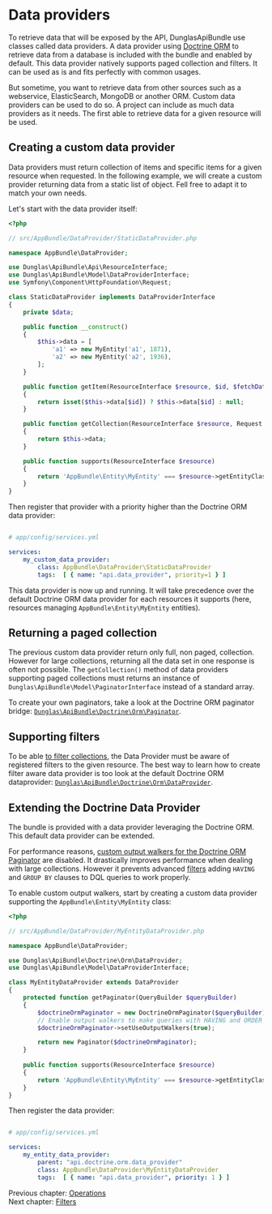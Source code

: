# Data providers

To retrieve data that will be exposed by the API, DunglasApiBundle use classes called data providers. A data provider
using [Doctrine ORM](http://www.doctrine-project.org/projects/orm.html) to retrieve data from a database is included with the bundle and enabled by default. This data provider
natively supports paged collection and filters. It can be used as is and fits perfectly with common usages.

But sometime, you want to retrieve data from other sources such as a webservice, ElasticSearch, MongoDB or another ORM.
Custom data providers can be used to do so. A project can include as much data providers as it needs. The first able to
retrieve data for a given resource will be used.

## Creating a custom data provider

Data providers must return collection of items and specific items for a given resource when requested. In the following
example, we will create a custom provider returning data from a static list of object. Fell free to adapt it to match your
own needs.

Let's start with the data provider itself:

```php
<?php

// src/AppBundle/DataProvider/StaticDataProvider.php

namespace AppBundle\DataProvider;

use Dunglas\ApiBundle\Api\ResourceInterface;
use Dunglas\ApiBundle\Model\DataProviderInterface;
use Symfony\Component\HttpFoundation\Request;

class StaticDataProvider implements DataProviderInterface
{
    private $data;

    public function __construct()
    {
        $this->data = [
            'a1' => new MyEntity('a1', 1871),
            'a2' => new MyEntity('a2', 1936),
        ];
    }

    public function getItem(ResourceInterface $resource, $id, $fetchData = false)
    {
        return isset($this->data[$id]) ? $this->data[$id] : null;
    }

    public function getCollection(ResourceInterface $resource, Request $request)
    {
        return $this->data;
    }

    public function supports(ResourceInterface $resource)
    {
        return 'AppBundle\Entity\MyEntity' === $resource->getEntityClass();
    }
}
```

Then register that provider with a priority higher than the Doctrine ORM data provider:

```yaml

# app/config/services.yml

services:
    my_custom_data_provider:
        class: AppBundle\DataProvider\StaticDataProvider
        tags:  [ { name: "api.data_provider", priority=1 } ]
```

This data provider is now up and running. It will take precedence over the default Doctrine ORM data provider for each resources
it supports (here, resources managing `AppBundle\Entity\MyEntity` entities).

## Returning a paged collection

The previous custom data provider return only full, non paged, collection. However for large collections, returning all
the data set in one response is often not possible.
The `getCollection()` method of data providers supporting paged collections must returns an instance of `Dunglas\ApiBundle\Model\PaginatorInterface`
instead of a standard array.

To create your own paginators, take a look at the Doctrine ORM paginator bridge: [`Dunglas\ApiBundle\Doctrine\Orm\Paginator`](/Doctrine/Orm/Paginator.php).

## Supporting filters

To be able [to filter collections](filters.md), the Data Provider must be aware of registered filters to the given resource.
The best way to learn how to create filter aware data provider is too look at the default Doctrine ORM dataprovider: [`Dunglas\ApiBundle\Doctrine\Orm\DataProvider`](/Doctrine/Orm/DataProvider.php).

## Extending the Doctrine Data Provider

The bundle is provided with a data provider leveraging the Doctrine ORM. This default data provider can be extended.

For performance reasons, [custom output walkers for the Doctrine ORM Paginator](http://www.doctrine-project.org/jira/browse/DDC-3282)
are disabled. It drastically improves performance when dealing with large collections. However it prevents advanced [filters](filters.md)
adding `HAVING` and `GROUP BY` clauses to DQL queries to work properly.

To enable custom output walkers, start by creating a custom data provider supporting the `AppBundle\Entity\MyEntity` class:

```php
<?php

// src/AppBundle/DataProvider/MyEntityDataProvider.php

namespace AppBundle\DataProvider;

use Dunglas\ApiBundle\Doctrine\Orm\DataProvider;
use Dunglas\ApiBundle\Model\DataProviderInterface;

class MyEntityDataProvider extends DataProvider
{
    protected function getPaginator(QueryBuilder $queryBuilder)
    {
        $doctrineOrmPaginator = new DoctrineOrmPaginator($queryBuilder);
        // Enable output walkers to make queries with HAVING and ORDER BY clauses working
        $doctrineOrmPaginator->setUseOutputWalkers(true);

        return new Paginator($doctrineOrmPaginator);
    }
    
    public function supports(ResourceInterface $resource)
    {
        return 'AppBundle\Entity\MyEntity' === $resource->getEntityClass();
    }
}
```

Then register the data provider:

```yaml

# app/config/services.yml

services:
    my_entity_data_provider:
        parent: "api.doctrine.orm.data_provider"
        class: AppBundle\DataProvider\MyEntityDataProvider
        tags:  [ { name: "api.data_provider", priority: 1 } ]
```

Previous chapter: [Operations](operations.md)<br>
Next chapter: [Filters](filters.md)
